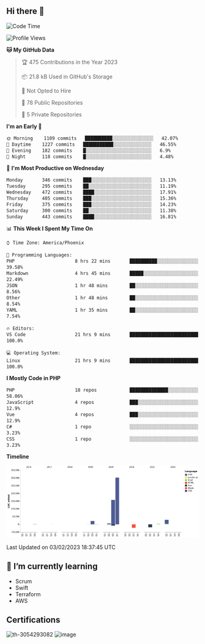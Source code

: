 ## Hi there 👋

<!--START_SECTION:waka-->
![Code Time](http://img.shields.io/badge/Code%20Time-7%2C983%20hrs%2042%20mins-blue)

![Profile Views](http://img.shields.io/badge/Profile%20Views-9-blue)

**🐱 My GitHub Data** 

> 🏆 475 Contributions in the Year 2023
 > 
> 📦 21.8 kB Used in GitHub's Storage 
 > 
> 🚫 Not Opted to Hire
 > 
> 📜 78 Public Repositories 
 > 
> 🔑 5 Private Repositories  
 > 
**I'm an Early 🐤** 

```text
🌞 Morning    1109 commits   ██████████░░░░░░░░░░░░░░░   42.07% 
🌆 Daytime    1227 commits   ███████████░░░░░░░░░░░░░░   46.55% 
🌃 Evening    182 commits    █░░░░░░░░░░░░░░░░░░░░░░░░   6.9% 
🌙 Night      118 commits    █░░░░░░░░░░░░░░░░░░░░░░░░   4.48%

```
📅 **I'm Most Productive on Wednesday** 

```text
Monday       346 commits    ███░░░░░░░░░░░░░░░░░░░░░░   13.13% 
Tuesday      295 commits    ██░░░░░░░░░░░░░░░░░░░░░░░   11.19% 
Wednesday    472 commits    ████░░░░░░░░░░░░░░░░░░░░░   17.91% 
Thursday     405 commits    ███░░░░░░░░░░░░░░░░░░░░░░   15.36% 
Friday       375 commits    ███░░░░░░░░░░░░░░░░░░░░░░   14.23% 
Saturday     300 commits    ██░░░░░░░░░░░░░░░░░░░░░░░   11.38% 
Sunday       443 commits    ████░░░░░░░░░░░░░░░░░░░░░   16.81%

```


📊 **This Week I Spent My Time On** 

```text
⌚︎ Time Zone: America/Phoenix

💬 Programming Languages: 
PHP                      8 hrs 22 mins       ██████████░░░░░░░░░░░░░░░   39.58% 
Markdown                 4 hrs 45 mins       █████░░░░░░░░░░░░░░░░░░░░   22.49% 
JSON                     1 hr 48 mins        ██░░░░░░░░░░░░░░░░░░░░░░░   8.56% 
Other                    1 hr 48 mins        ██░░░░░░░░░░░░░░░░░░░░░░░   8.54% 
YAML                     1 hr 35 mins        ██░░░░░░░░░░░░░░░░░░░░░░░   7.54%

🔥 Editors: 
VS Code                  21 hrs 9 mins       █████████████████████████   100.0%

💻 Operating System: 
Linux                    21 hrs 9 mins       █████████████████████████   100.0%

```

**I Mostly Code in PHP** 

```text
PHP                      18 repos            ██████████████░░░░░░░░░░░   58.06% 
JavaScript               4 repos             ███░░░░░░░░░░░░░░░░░░░░░░   12.9% 
Vue                      4 repos             ███░░░░░░░░░░░░░░░░░░░░░░   12.9% 
C#                       1 repo              ░░░░░░░░░░░░░░░░░░░░░░░░░   3.23% 
CSS                      1 repo              ░░░░░░░░░░░░░░░░░░░░░░░░░   3.23%

```


**Timeline**

![Chart not found](https://raw.githubusercontent.com/mikebronner/mikebronner/master/charts/bar_graph.png) 


 Last Updated on 03/02/2023 18:37:45 UTC
<!--END_SECTION:waka-->

<!--
**mikebronner/mikebronner** is a ✨ _special_ ✨ repository because its `README.md` (this file) appears on your GitHub profile.

Here are some ideas to get you started:

- 🔭 I’m currently working on ...
- 🌱 I’m currently learning ...
- 👯 I’m looking to collaborate on ...
- 🤔 I’m looking for help with ...
- 💬 Ask me about ...
- 📫 How to reach me: ...
- 😄 Pronouns: ...
- ⚡ Fun fact: ...
-->

## 🌱 I’m currently learning

- Scrum
- Swift
- Terraform
- AWS

## Certifications

![th-3054293082](https://user-images.githubusercontent.com/1791050/208267034-c5006f82-ae89-41eb-9478-7106c5aba070.jpg)          ![image](https://user-images.githubusercontent.com/1791050/208267032-13c8c426-f627-448d-b23e-e3dd74b6712a.png)


